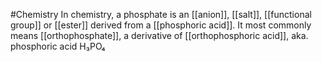 #Chemistry 
In chemistry, a phosphate is an [[anion]], [[salt]], [[functional group]] or [[ester]] derived from a [[phosphoric acid]]. It most commonly means [[orthophosphate]], a derivative of [[orthophosphoric acid]], aka. phosphoric acid H₃PO₄